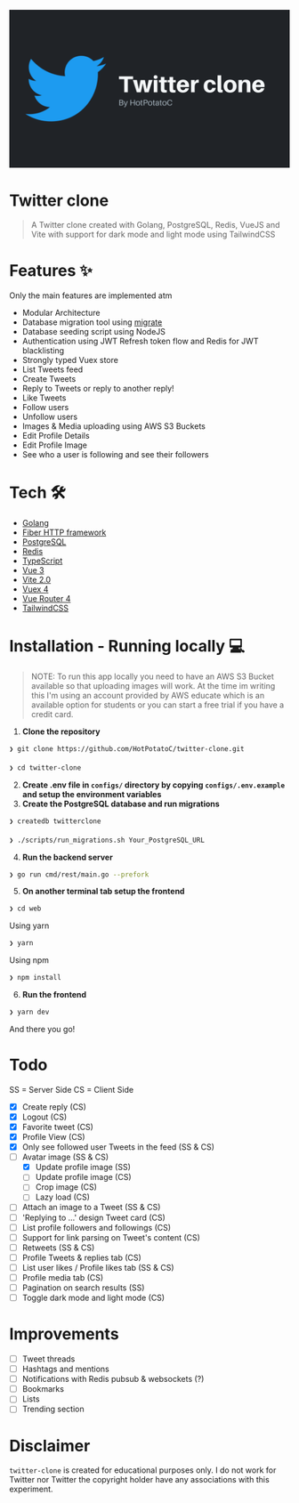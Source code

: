 ![Twitter clone](.github/Twitter-clone.png)

# Twitter clone

> A Twitter clone created with Golang, PostgreSQL, Redis, VueJS and Vite with support for dark mode and light mode using TailwindCSS

# Features ✨

Only the main features are implemented atm

- Modular Architecture
- Database migration tool using [migrate](https://github.com/golang-migrate/migrate)
- Database seeding script using NodeJS
- Authentication using JWT Refresh token flow and Redis for JWT blacklisting
- Strongly typed Vuex store
- List Tweets feed
- Create Tweets
- Reply to Tweets or reply to another reply!
- Like Tweets
- Follow users
- Unfollow users
- Images & Media uploading using AWS S3 Buckets
- Edit Profile Details
- Edit Profile Image
- See who a user is following and see their followers

# Tech 🛠

- [Golang](golang.org)
- [Fiber HTTP framework](https://github.com/gofiber/fiber)
- [PostgreSQL](postgresql.org)
- [Redis](redis.io)
- [TypeScript](https://www.typescriptlang.org/)
- [Vue 3](https://v3.vuejs.org/)
- [Vite 2.0](https://vitejs.dev/)
- [Vuex 4](https://next.vuex.vuejs.org)
- [Vue Router 4](https://next.router.vuejs.org)
- [TailwindCSS](http://tailwindcs.com/)

# Installation - Running locally 💻

> NOTE: To run this app locally you need to have an AWS S3 Bucket available so that uploading images will work. At the time im writing this I'm using an account provided by AWS educate which is an available option for students or you can start a free trial if you have a credit card.

1. **Clone the repository**

```sh
❯ git clone https://github.com/HotPotatoC/twitter-clone.git

❯ cd twitter-clone
```

2. **Create .env file in `configs/` directory by copying `configs/.env.example` and setup the environment variables**
3. **Create the PostgreSQL database and run migrations**

```sh
❯ createdb twitterclone

❯ ./scripts/run_migrations.sh Your_PostgreSQL_URL
```

4. **Run the backend server**

```sh
❯ go run cmd/rest/main.go --prefork
```

5. **On another terminal tab setup the frontend**

```sh
❯ cd web
```

Using yarn

```sh
❯ yarn
```

Using npm

```sh
❯ npm install
```

6. **Run the frontend**

```sh
❯ yarn dev
```

And there you go!

# Todo

SS = Server Side
CS = Client Side

- [x] Create reply (CS)
- [x] Logout (CS)
- [x] Favorite tweet (CS)
- [x] Profile View (CS)
- [x] Only see followed user Tweets in the feed (SS & CS)
- [ ] Avatar image (SS & CS)
  - [x] Update profile image (SS)
  - [ ] Update profile image (CS)
  - [ ] Crop image (CS)
  - [ ] Lazy load (CS)
- [ ] Attach an image to a Tweet (SS & CS)
- [ ] 'Replying to ...' design Tweet card (CS)
- [ ] List profile followers and followings (CS)
- [ ] Support for link parsing on Tweet's content (CS)
- [ ] Retweets (SS & CS)
- [ ] Profile Tweets & replies tab (CS)
- [ ] List user likes / Profile likes tab (SS & CS)
- [ ] Profile media tab (CS)
- [ ] Pagination on search results (SS)
- [ ] Toggle dark mode and light mode (CS)

# Improvements

- [ ] Tweet threads
- [ ] Hashtags and mentions
- [ ] Notifications with Redis pubsub & websockets (?)
- [ ] Bookmarks
- [ ] Lists
- [ ] Trending section

# Disclaimer

`twitter-clone` is created for educational purposes only. I do not work for Twitter nor Twitter the copyright holder have any associations with this experiment.